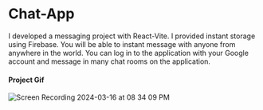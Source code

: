 <h1>Chat-App</h1>

<p>
  I developed a messaging project with React-Vite. 
  I provided instant storage using Firebase. You will be able to instant message with anyone from anywhere in the world. 
  You can log in to the application with your Google account and message in many chat rooms on the application.</p>

  <h4>Project Gif</h4>

  ![Screen Recording 2024-03-16 at 08 34 09 PM](https://github.com/nazanyilmaz/Chat-App/assets/147782488/50a38ae0-fec9-4727-95be-c7c86a902ee3)

